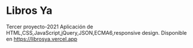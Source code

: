 # Libros Ya
Tercer proyecto-2021
Aplicación de HTML,CSS,JavaScript,jQuery,JSON,ECMA6,responsive design.
Disponible en https://librosya.vercel.app
